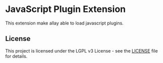 # JavaScript Plugin Extension

This extension make allay able to load javascript plugins.

## License

This project is licensed under the LGPL v3 License - see the [LICENSE](LICENSE) file for details.